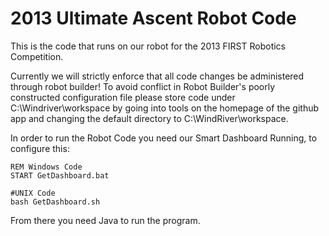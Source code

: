 2013 Ultimate Ascent Robot Code
================================

This is the code that runs on our robot for the 2013 FIRST Robotics Competition.

Currently we will strictly enforce that all code changes be administered through robot builder!
To avoid conflict in Robot Builder's poorly constructed configuration file please store code under
	C:\Windriver\workspace by going into tools on the homepage of the github app and changing the default directory
to C:\WindRiver\workspace.

In order to run the Robot Code you need our Smart Dashboard Running, to configure this:

	REM Windows Code
	START GetDashboard.bat

	#UNIX Code
	bash GetDashboard.sh

From there you need Java to run the program.